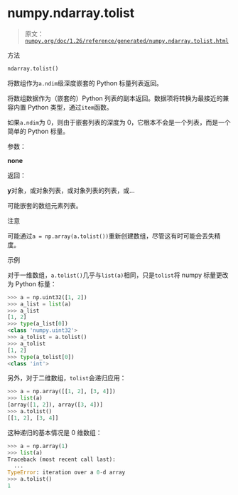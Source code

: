 # numpy.ndarray.tolist  

> 原文：[`numpy.org/doc/1.26/reference/generated/numpy.ndarray.tolist.html`](https://numpy.org/doc/1.26/reference/generated/numpy.ndarray.tolist.html)  

方法  

```py
ndarray.tolist()
```

将数组作为`a.ndim`级深度嵌套的 Python 标量列表返回。

将数组数据作为（嵌套的）Python 列表的副本返回。数据项将转换为最接近的兼容内置 Python 类型，通过`item`函数。  

如果`a.ndim`为 0，则由于嵌套列表的深度为 0，它根本不会是一个列表，而是一个简单的 Python 标量。  

参数：  

**none**  

返回：  

**y**对象，或对象列表，或对象列表的列表，或…

可能嵌套的数组元素列表。  

注意  

可能通过`a = np.array(a.tolist())`重新创建数组，尽管这有时可能会丢失精度。  

示例  

对于一维数组，`a.tolist()`几乎与`list(a)`相同，只是`tolist`将 numpy 标量更改为 Python 标量：  

```py
>>> a = np.uint32([1, 2])
>>> a_list = list(a)
>>> a_list
[1, 2]
>>> type(a_list[0])
<class 'numpy.uint32'>
>>> a_tolist = a.tolist()
>>> a_tolist
[1, 2]
>>> type(a_tolist[0])
<class 'int'> 
```

另外，对于二维数组，`tolist`会递归应用：  

```py
>>> a = np.array([[1, 2], [3, 4]])
>>> list(a)
[array([1, 2]), array([3, 4])]
>>> a.tolist()
[[1, 2], [3, 4]] 
```

这种递归的基本情况是 0 维数组：  

```py
>>> a = np.array(1)
>>> list(a)
Traceback (most recent call last):
  ...
TypeError: iteration over a 0-d array
>>> a.tolist()
1 
```
